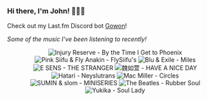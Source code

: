 ### Hi there, I'm John! 🏄🏻‍♂️

Check out my Last.fm Discord bot [Gowon](http://gowon.ca)!

_Some of the music I've been listening to recently!_


<!-- lastfm -->
<p align="center"><img src="https://lastfm.freetls.fastly.net/i/u/64s/0f605ea6f6dc065b79d53924d8971272.jpg" title="Injury Reserve - By the Time I Get to Phoenix"> <img src="https://lastfm.freetls.fastly.net/i/u/64s/078ceb7d9941b2ac48366277e2c68476.jpg" title="Pink Siifu & Fly Anakin - FlySiifu's"> <img src="https://lastfm.freetls.fastly.net/i/u/64s/e87ebcb7be969422a60bb18ead4c6196.jpg" title="Blu & Exile - Miles"> <img src="https://lastfm.freetls.fastly.net/i/u/64s/2f3669c62d025b8942578604618ecf55.jpg" title="E SENS - THE STRANGER"> <img src="https://lastfm.freetls.fastly.net/i/u/64s/7eefea52c2960972873bcde3336ceacb.jpg" title="魏如萱 - HAVE A NICE DAY"> <img src="https://lastfm.freetls.fastly.net/i/u/64s/066ab6e58d461dbc3d29f96e6845191d.jpg" title="Hatari - Neyslutrans"> <img src="https://lastfm.freetls.fastly.net/i/u/64s/108686804381dc33366a6d4f0fe092cf.jpg" title="Mac Miller - Circles"> <img src="https://lastfm.freetls.fastly.net/i/u/64s/96178e99868dc3e033f4d032750269e0.jpg" title="SUMIN & slom - MINISERIES"> <img src="https://lastfm.freetls.fastly.net/i/u/64s/72ed10a859fb4c1fb29a546078ec737d.png" title="The Beatles - Rubber Soul"> <img src="https://lastfm.freetls.fastly.net/i/u/64s/db3e07298f5b3fc02dadc428cdbe815a.png" title="Yukika - Soul Lady"> </p>
